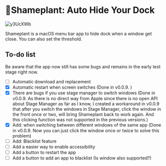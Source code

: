 # 🌿Shameplant: Auto Hide Your Dock

![y3UcXWb](https://i.imgur.com/y3UcXWb.png)

Shameplant is a macOS menu bar app to hide dock when a window get close. You can also set the threshold. 

## To-do list

Be aware that the app now still has some bugs and remains in the early test stage right now.

- [ ] Automatic download and replacement
- [x] Automatic restart when screen switches (Done in v0.0.9. )
- [x] There are bugs if you use stage manager to switch windows (Done in v0.0.9. As there is no direct way from Apple since there is no open API about Stage Manager as far as I know, I created a workaround in v0.0.9 that after you switch the windows in Stage Manager, click the window in the front once or two, will bring Shameplant back to work again. And this clicking function was not supported in the previous versions.)
- [x] Add: when switching between different windows of the same app (Done in v0.0.9. Now you can just click the window once or twice to solve this problem)
- [ ] Add: Blacklist feature
- [ ] Add a easier way to enable accessibility 
- [ ] Add a button to restart the app
- [ ] Add a button to add an app to blacklist (Is window also supported?)